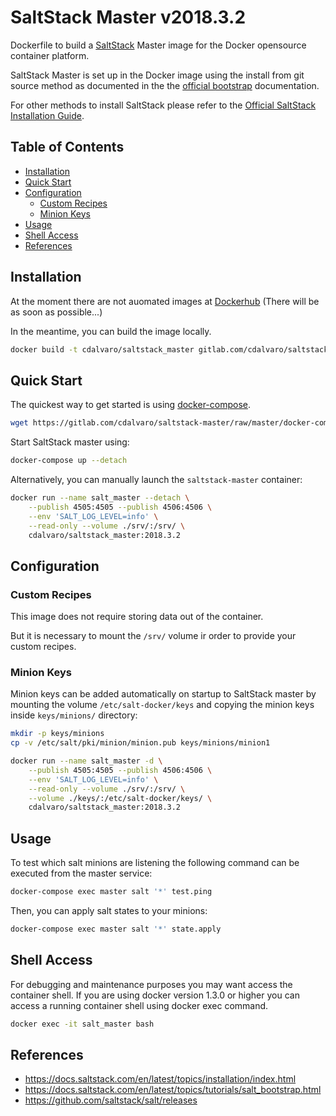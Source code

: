 # SaltStack Master v2018.3.2

Dockerfile to build a [SaltStack](https://www.saltstack.com) Master image for the Docker opensource container platform.

SaltStack Master is set up in the Docker image using the install from git source method as documented in the the [official bootstrap](https://docs.saltstack.com/en/latest/topics/tutorials/salt_bootstrap.html) documentation.

For other methods to install SaltStack please refer to the [Official SaltStack Installation Guide](https://docs.saltstack.com/en/latest/topics/installation/index.html).

## Table of Contents

- [Installation](#installation)
- [Quick Start](#quick-start)
- [Configuration](#configuration)
  - [Custom Recipes](#custom-recipes)
  - [Minion Keys](#minion-keys)
- [Usage](#usage)
- [Shell Access](#shell-access)
- [References](#references)

## Installation

At the moment there are not auomated images at [Dockerhub](https://hub.docker.com) (There will be as soon as possible...)

In the meantime, you can build the image locally.

```sh
docker build -t cdalvaro/saltstack_master gitlab.com/cdalvaro/saltstack-master
```

## Quick Start

The quickest way to get started is using [docker-compose](https://docs.docker.com/compose/).

```sh
wget https://gitlab.com/cdalvaro/saltstack-master/raw/master/docker-compose.yml
```

Start SaltStack master using:

```sh
docker-compose up --detach
```

Alternatively, you can manually launch the `saltstack-master`  container:

```sh
docker run --name salt_master --detach \
    --publish 4505:4505 --publish 4506:4506 \
    --env 'SALT_LOG_LEVEL=info' \
    --read-only --volume ./srv/:/srv/ \
    cdalvaro/saltstack_master:2018.3.2
```

## Configuration

### Custom Recipes

This image does not require storing data out of the container.

But it is necessary to mount the `/srv/` volume ir order to provide your custom recipes.

### Minion Keys

Minion keys can be added automatically on startup to SaltStack master by mounting the volume `/etc/salt-docker/keys` and copying the minion keys inside `keys/minions/` directory:

```sh
mkdir -p keys/minions
cp -v /etc/salt/pki/minion/minion.pub keys/minions/minion1

docker run --name salt_master -d \
    --publish 4505:4505 --publish 4506:4506 \
    --env 'SALT_LOG_LEVEL=info' \
    --read-only --volume ./srv/:/srv/ \
    --volume ./keys/:/etc/salt-docker/keys/ \
    cdalvaro/saltstack_master:2018.3.2
```

## Usage

To test which salt minions are listening the following command can be executed from the master service:

```sh
docker-compose exec master salt '*' test.ping
```

Then, you can apply salt states to your minions:

```sh
docker-compose exec master salt '*' state.apply
```

## Shell Access

For debugging and maintenance purposes you may want access the container shell. If you are using docker version 1.3.0 or higher you can access a running container shell using docker exec command.

```sh
docker exec -it salt_master bash
```

## References

- https://docs.saltstack.com/en/latest/topics/installation/index.html
- https://docs.saltstack.com/en/latest/topics/tutorials/salt_bootstrap.html
- https://github.com/saltstack/salt/releases

